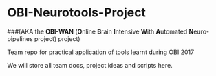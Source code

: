 # OBI-Neurotools-Project 
###(AKA the **OBI-WAN** (**O**nline **B**rain **I**ntensive **W**ith **A**utomated **N**euro-pipelines project) project)

Team repo for practical application of tools learnt during OBI 2017

We will store all team docs, project ideas and scripts here.

